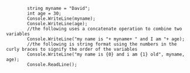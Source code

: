             string myname = "David";
            int age = 30;
            Console.WriteLine(myname);
            Console.WriteLine(age);
            //the following uses a concatenate operation to combine two variables
            Console.WriteLine("my name is "+ myname+ " and I am "+ age);
            //the following is string format using the numbers in the curly braces to signify the order of the variables
            Console.WriteLine("my name is {0} and i am {1} old", myname, age);
            Console.ReadLine();
